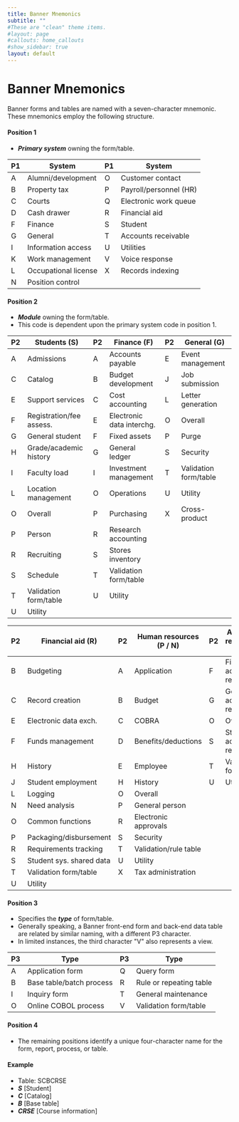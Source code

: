 ```yaml
---
title: Banner Mnemonics
subtitle: ""
#These are "clean" theme items.
#layout: page
#callouts: home_callouts
#show_sidebar: true
layout: default
---
```


# Banner Mnemonics

Banner forms and tables are named with a seven-character mnemonic.  These mnemonics employ the following structure.

#### Position 1
- ***Primary system*** owning the form/table.

P1 | System                    | P1 | System                    
-- | ------------------------- | -- | ------------------------- 
A  | Alumni/development        | O  | Customer contact
B  | Property tax              | P  | Payroll/personnel (HR)
C  | Courts                    | Q  | Electronic work queue
D  | Cash drawer               | R  | Financial aid
F  | Finance                   | S  | Student
G  | General                   | T  | Accounts receivable
I  | Information access        | U  | Utilities
K  | Work management           | V  | Voice response
L  | Occupational license      | X  | Records indexing
N  | Position control
  
#### Position 2
- ***Module*** owning the form/table.
- This code is dependent upon the primary system code in position 1.
  
P2 | Students (S)              | P2 | Finance (F)               | P2 | General (G)               
-- | ------------------------- | -- | ------------------------- | -- | ------------------------- 
A  | Admissions                | A  | Accounts payable          | E  | Event management          
C  | Catalog                   | B  | Budget development        | J  | Job submission            
E  | Support services          | C  | Cost accounting           | L  | Letter generation   
F  | Registration/fee assess.  | E  | Electronic data interchg. | O  | Overall                   
G  | General student           | F  | Fixed assets              | P  | Purge                     
H  | Grade/academic history    | G  | General ledger            | S  | Security                  
I  | Faculty load              | I  | Investment management     | T  | Validation form/table   
L  | Location management       | O  | Operations                | U  | Utility           
O  | Overall                   | P  | Purchasing                | X  | Cross-product   
P  | Person                    | R  | Research accounting
R  | Recruiting                | S  | Stores inventory
S  | Schedule                  | T  | Validation form/table
T  | Validation form/table     | U  | Utility
U  | Utility
      

P2 | Financial aid (R)         | P2 | Human resources (P / N)   | P2 | Accounts receivable (T)               
-- | ------------------------- | -- | ------------------------- | -- | ------------------------- 
B  | Budgeting                 | A  | Application               | F  | Finance accounts rec.
C  | Record creation           | B  | Budget                    | G  | General accounts rec.
E  | Electronic data exch.     | C  | COBRA                     | O  | Overall
F  | Funds management          | D  | Benefits/deductions       | S  | Students accounts rec.
H  | History                   | E  | Employee                  | T  | Validation form/table
J  | Student employment        | H  | History                   | U  | Utility
L  | Logging                   | O  | Overall                   |    |
N  | Need analysis             | P  | General person            |    | 
O  | Common functions          | R  | Electronic approvals      |    | 
P  | Packaging/disbursement    | S  | Security                  |    | 
R  | Requirements tracking     | T  | Validation/rule table     |    | 
S  | Student sys. shared data  | U  | Utility                   |    |
T  | Validation form/table     | X  | Tax administration        |    |
U  | Utility                   |    |                           |    |
  
#### Position 3
- Specifies the ***type*** of form/table.
- Generally speaking, a Banner front-end form and back-end data table are related by similar naming, with a different P3 character.
- In limited instances, the third character "V" also represents a view.

P3 | Type                      | P3 | Type
-- | ------------------------- | -- | ------------------------- 
A  | Application form          | Q  | Query form
B  | Base table/batch process  | R  | Rule or repeating table
I  | Inquiry form              | T  | General maintenance
O  | Online COBOL process      | V  | Validation form/table

#### Position 4
- The remaining positions identify a unique four-character name for the form, report, process, or table.

#### Example
- Table: SCBCRSE
- ***S*** [Student]
- ***C*** [Catalog]
- ***B*** [Base table]
- ***CRSE*** [Course information]
  

      